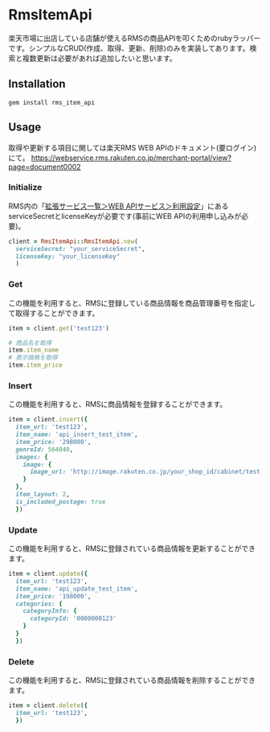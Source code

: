 # RmsItemApi

楽天市場に出店している店舗が使えるRMSの商品APIを叩くためのrubyラッパーです。シンプルなCRUD(作成、取得、更新、削除)のみを実装してあります。検索と複数更新は必要があれば追加したいと思います。

## Installation

```
gem install rms_item_api
```
## Usage

取得や更新する項目に関しては楽天RMS WEB APIのドキュメント(要ログイン)にて。
https://webservice.rms.rakuten.co.jp/merchant-portal/view?page=document0002

### Initialize

RMS内の「[拡張サービス一覧＞WEB APIサービス＞利用設定](https://webservice.rms.rakuten.co.jp/merchant-portal/configurationApi)」にあるserviceSecretとlicenseKeyが必要です(事前にWEB APIの利用申し込みが必要)。

```ruby
client = RmsItemApi::RmsItemApi.new(
  serviceSecret: "your_serviceSecret",
  licenseKey: "your_licenseKey"
  )
```

### Get

この機能を利用すると、RMSに登録している商品情報を商品管理番号を指定して取得することができます。

```ruby
item = client.get('test123')

# 商品名を取得
item.item_name
# 表示価格を取得
item.item_price
```

### Insert

この機能を利用すると、RMSに商品情報を登録することができます。

```ruby
item = client.insert({
  item_url: 'test123',
  item_name: 'api_insert_test_item',
  item_price: '298000',
  genreId: 564040,
  images: {
    image: {
      image_url: 'http://image.rakuten.co.jp/your_shop_id/cabinet/test.jpg'
    }
  },
  item_layout: 2,
  is_included_postage: true
  })
```

### Update

この機能を利用すると、RMSに登録されている商品情報を更新することができます。

```ruby
item = client.update({
  item_url: 'test123',
  item_name: 'api_update_test_item',
  item_price: '198000',
  categories: {
    categoryInfo: {
      categoryId: '0000000123'
    }
  }
  })
```

### Delete

この機能を利用すると、RMSに登録されている商品情報を削除することができます。

```ruby
item = client.delete({
  item_url: 'test123',
  })
```
